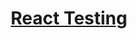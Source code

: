 <div align="center">
    <h1><a href="https://www.theodinproject.com/lessons/node-path-react-new-introduction-to-react-testing">React Testing</a></h1>
</div>

